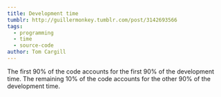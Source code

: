 ```yaml
---
title: Development time
tumblr: http://guillermonkey.tumblr.com/post/3142693566
tags:
  - programming
  - time
  - source-code
author: Tom Cargill
---
```


The first 90% of the code accounts for the first 90% of the development time. The remaining 10% of the code accounts for the other 90% of the development time.
